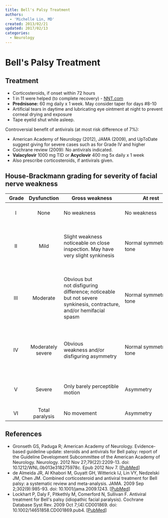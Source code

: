 ```yaml
---
title: Bell's Palsy Treatment
authors:
  - 'Michelle Lin, MD'
created: 2013/02/21
updated: 2017/02/13
categories:
  - Neurology
---
```


# Bell's Palsy Treatment

## Treatment

- Corticosteroids, if onset within 72 hours
- 1 in 11 were helped (to complete recovery) - [NNT.com](http://www.thennt.com/nnt/steroids-for-bells-palsy/)
- **<span class="drug">Prednisone</span>:** 60 mg daily x 1 week. May consider taper for days #8-10
- <span class="drug">Artificial tears</span> in daytime and lubricating eye ointment at night to prevent corneal drying and exposure
- Tape eyelid shut while asleep.

Controversial benefit of antivirals (at most risk difference of 7%):

- American Academy of Neurology (2012), JAMA (2009), and UpToDate suggest giving for severe cases such as for Grade IV and higher
- Cochrane review (2009): No antivirals indicated. 
- **<span class="drug">Valacylovir**</span> 1000 mg TID or **<span class="drug">Acyclovir**</span> 400 mg 5x daily x 1 week
- Also prescribe <span class="drug">corticosteroids</span>, if antivirals given.

## House-Brackmann grading for severity of facial nerve weakness

|  Grade |    Dysfunction    | Gross weakness                                                                                                     | At rest                  |  Motion                                                                                 |
| :----: | :---------------: | ------------------------------------------------------------------------------------------------------------------ | ------------------------ | --------------------------------------------------------------------------------------- |
|    I   |        None       | No weakness                                                                                                        | No weakness              | Normal function all groups                                                              |
|   II   |        Mild       | Slight weakness noticeable on close inspection. May have very slight synkinesis                                    | Normal symmetry and tone | **Forehead**: Moderate-to-good function  **Mouth**: Slight asymmetry                    |
|   III  |      Moderate     | Obvious but not disfiguring difference; noticeable but not severe synkinesis, contracture, and/or hemifacial spasm | Normal symmetry and tone | **Forehead**: Slight-to-moderate movement  **Mouth**: Slightly weak with maximum effort |
|   IV   | Moderately severe | Obvious weakness and/or disfiguring asymmetry                                                                      | Normal symmetry and tone | **Forehead**: None  **Mouth**: Asymmetric with maximum effort                           |
|    V   |       Severe      | Only barely perceptible motion                                                                                     | Asymmetry                | **Forehead**: None      **Mouth**: Slight movement                                      |
|   VI   |  Total paralysis  | No movement                                                                                                        | Asymmetry                | None for all groups                                                                     |

## References

- Gronseth GS, Paduga R; American Academy of Neurology. Evidence-based guideline update: steroids and antivirals for Bell palsy: report of the Guideline Development Subcommittee of the American Academy of Neurology. Neurology. 2012 Nov 27;79(22):2209-13. doi: 10.1212/WNL.0b013e318275978c. Epub 2012 Nov 7. [[PubMed](https://www.ncbi.nlm.nih.gov/pubmed/23136264)]
- de Almeida JR, Al Khabori M, Guyatt GH, Witterick IJ, Lin VY, Nedzelski JM, Chen JM. Combined corticosteroid and antiviral treatment for Bell palsy: a systematic review and meta-analysis. JAMA. 2009 Sep 2;302(9):985-93. doi: 10.1001/jama.2009.1243. [[PubMed](https://www.ncbi.nlm.nih.gov/pubmed/?term=19724046)]
- Lockhart P, Daly F, Pitkethly M, Comerford N, Sullivan F. Antiviral treatment for Bell's palsy (idiopathic facial paralysis). Cochrane Database Syst Rev. 2009 Oct 7;(4):CD001869. doi: 10.1002/14651858.CD001869.pub4. [[PubMed](https://www.ncbi.nlm.nih.gov/pubmed/19821283)]
